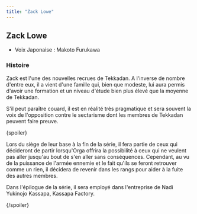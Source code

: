 ```yaml
---
title: "Zack Lowe"
---
```


Zack Lowe
---------





* Voix Japonaise : Makoto Furukawa


### Histoire


Zack est l'une des nouvelles recrues de Tekkadan. A l'inverse de nombre d'entre eux, il a vient d'une famille qui, bien que modeste, lui aura permis d'avoir une formation et un niveau d'étude bien plus élevé que la moyenne de Tekkadan. 


S'il peut paraître couard, il est en réalité très pragmatique et sera souvent la voix de l'opposition contre le sectarisme dont les membres de Tekkadan peuvent faire preuve. 


{spoiler}


Lors du siège de leur base à la fin de la série, il fera partie de ceux qui décideront de partir lorsqu'Orga offrira la possibilité à ceux qui ne veulent pas aller jusqu'au bout de s'en aller sans conséquences. Cependant, au vu de la puissance de l'armée ennemie et le fait qu'ils se feront retrouver comme un rien, il décidera de revenir dans les rangs pour aider à la fuite des autres membres. 


Dans l'épilogue de la série, il sera employé dans l'entreprise de Nadi Yukinojo Kassapa, Kassapa Factory.


{/spoiler}


